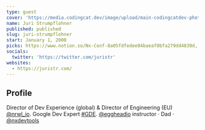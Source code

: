 ```yaml
---
type: guest
cover: 'https://media.codingcat.dev/image/upload/main-codingcatdev-photo/podcast-guest/juristr'
name: Juri Strumpflohner
published: published
slug: juri-strumpflohner
start: January 1, 2000
picks: https://www.notion.so/Nx-Conf-8a05fdfedee04baeaf0bfa279dd4830d, https://www.notion.so/Nx-4d4b0fd84b264f5b9d6feeda4a1dfed0, https://www.notion.so/Nrwl-YouTube-4fac1cef24ff4f31a156c4e8884bf3fb
socials:
  twitter: 'https://twitter.com/juristr'
websites:
  - https://juristr.com/
---
```


## Profile

Director of Dev Experience (global) & Director of Engineering (EU) [@nrwl_io](https://twitter.com/nrwl_io). Google Dev Expert [#GDE](https://twitter.com/search?q=%23GDE&src=hashtag_click). [@eggheadio](https://twitter.com/eggheadio) instructor · Dad · [@nxdevtools](https://twitter.com/nxdevtools)
